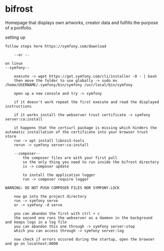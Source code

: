 # bifrost
Homepage that displays own artworks, creator data and fulfills the purpose of a portfolio.

setting up

	follow steps here https://symfony.com/download

		--or --

	on linux
	--symfony--

		execute -> wget https://get.symfony.com/cli/installer -O - | bash
		then move the folder to use globally -> sudo mv /home/USERNAME/.symfony/bin/symfony /usr/local/bin/symfony

		open up a new console and try -> symfony

		if it doesn't work repeat the first execute and read the displayed instructions

		if it works install the webserver trust certificate -> symfony server:ca:install

		it happens that the certiurl package is missing which hinders the automatic installation of the certificate into your browser trust store
		run -> apt install libnss3-tools
		rerun -> symfony server:ca:install

		--composer--
			the composer files are with your first pull
			so the only thing you need to run inside the bifrost directory
			is -> composer update 
			
			to install the application logger 
			run -> composer require logger

	WARNING: DO NOT PUSH COMPOSER FILES NOR SYMFONY.LOCK

		now go into the project directory
		run -> symfony serve
		or -> symfony -d serve 

		you can abandon the first with ctrl + c
		the second one runs the webserver as a daemon in the background and keeps logs in a log file
		you can abandon this one through -> symfony server:stop
		which you can access through -> symfony server:log

		now check if errors occured during the startup, open the browser and go on localhost:8000

	



